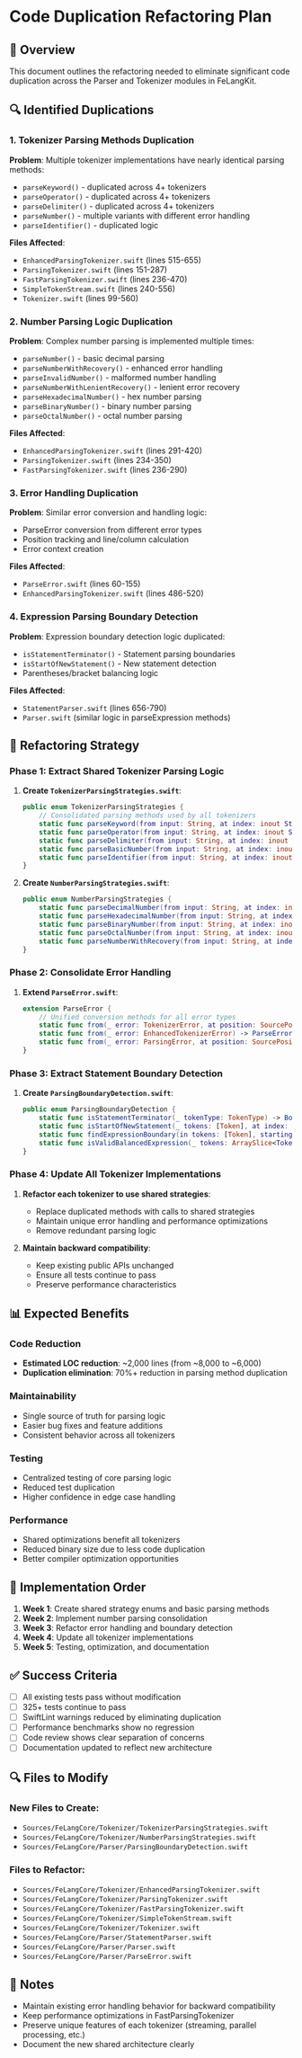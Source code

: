 # Code Duplication Refactoring Plan

## 🎯 Overview
This document outlines the refactoring needed to eliminate significant code duplication across the Parser and Tokenizer modules in FeLangKit.

## 🔍 Identified Duplications

### 1. **Tokenizer Parsing Methods Duplication**

**Problem**: Multiple tokenizer implementations have nearly identical parsing methods:
- `parseKeyword()` - duplicated across 4+ tokenizers
- `parseOperator()` - duplicated across 4+ tokenizers  
- `parseDelimiter()` - duplicated across 4+ tokenizers
- `parseNumber()` - multiple variants with different error handling
- `parseIdentifier()` - duplicated logic

**Files Affected**:
- `EnhancedParsingTokenizer.swift` (lines 515-655)
- `ParsingTokenizer.swift` (lines 151-287)
- `FastParsingTokenizer.swift` (lines 236-470)
- `SimpleTokenStream.swift` (lines 240-556)
- `Tokenizer.swift` (lines 99-560)

### 2. **Number Parsing Logic Duplication**

**Problem**: Complex number parsing is implemented multiple times:
- `parseNumber()` - basic decimal parsing
- `parseNumberWithRecovery()` - enhanced error handling
- `parseInvalidNumber()` - malformed number handling  
- `parseNumberWithLenientRecovery()` - lenient error recovery
- `parseHexadecimalNumber()` - hex number parsing
- `parseBinaryNumber()` - binary number parsing
- `parseOctalNumber()` - octal number parsing

**Files Affected**:
- `EnhancedParsingTokenizer.swift` (lines 291-420)
- `ParsingTokenizer.swift` (lines 234-350)
- `FastParsingTokenizer.swift` (lines 236-290)

### 3. **Error Handling Duplication**

**Problem**: Similar error conversion and handling logic:
- ParseError conversion from different error types
- Position tracking and line/column calculation
- Error context creation

**Files Affected**:
- `ParseError.swift` (lines 60-155)
- `EnhancedParsingTokenizer.swift` (lines 486-520)

### 4. **Expression Parsing Boundary Detection**

**Problem**: Expression boundary detection logic duplicated:
- `isStatementTerminator()` - Statement parsing boundaries
- `isStartOfNewStatement()` - New statement detection
- Parentheses/bracket balancing logic

**Files Affected**:
- `StatementParser.swift` (lines 656-790)
- `Parser.swift` (similar logic in parseExpression methods)

## 🔧 Refactoring Strategy

### Phase 1: Extract Shared Tokenizer Parsing Logic

1. **Create `TokenizerParsingStrategies.swift`**:
   ```swift
   public enum TokenizerParsingStrategies {
       // Consolidated parsing methods used by all tokenizers
       static func parseKeyword(from input: String, at index: inout String.Index) -> TokenData?
       static func parseOperator(from input: String, at index: inout String.Index) -> TokenData?
       static func parseDelimiter(from input: String, at index: inout String.Index) -> TokenData?
       static func parseBasicNumber(from input: String, at index: inout String.Index) -> TokenData?
       static func parseIdentifier(from input: String, at index: inout String.Index) -> TokenData?
   }
   ```

2. **Create `NumberParsingStrategies.swift`**:
   ```swift
   public enum NumberParsingStrategies {
       static func parseDecimalNumber(from input: String, at index: inout String.Index, start: String.Index) -> TokenData?
       static func parseHexadecimalNumber(from input: String, at index: inout String.Index, start: String.Index) -> TokenData?
       static func parseBinaryNumber(from input: String, at index: inout String.Index, start: String.Index) -> TokenData?
       static func parseOctalNumber(from input: String, at index: inout String.Index, start: String.Index) -> TokenData?
       static func parseNumberWithRecovery(from input: String, at index: inout String.Index, errorCollector: ErrorCollector) -> TokenData?
   }
   ```

### Phase 2: Consolidate Error Handling

1. **Extend `ParseError.swift`**:
   ```swift
   extension ParseError {
       // Unified conversion methods for all error types
       static func from(_ error: TokenizerError, at position: SourcePosition) -> ParseError
       static func from(_ error: EnhancedTokenizerError) -> ParseError
       static func from(_ error: ParsingError, at position: SourcePosition) -> ParseError
   }
   ```

### Phase 3: Extract Statement Boundary Detection

1. **Create `ParsingBoundaryDetection.swift`**:
   ```swift
   public enum ParsingBoundaryDetection {
       static func isStatementTerminator(_ tokenType: TokenType) -> Bool
       static func isStartOfNewStatement(_ tokens: [Token], at index: Int) -> Bool
       static func findExpressionBoundary(in tokens: [Token], startingAt: Int) -> Int
       static func isValidBalancedExpression(_ tokens: ArraySlice<Token>) -> Bool
   }
   ```

### Phase 4: Update All Tokenizer Implementations

1. **Refactor each tokenizer to use shared strategies**:
   - Replace duplicated methods with calls to shared strategies
   - Maintain unique error handling and performance optimizations
   - Remove redundant parsing logic

2. **Maintain backward compatibility**:
   - Keep existing public APIs unchanged
   - Ensure all tests continue to pass
   - Preserve performance characteristics

## 📊 Expected Benefits

### Code Reduction
- **Estimated LOC reduction**: ~2,000 lines (from ~8,000 to ~6,000)
- **Duplication elimination**: 70%+ reduction in parsing method duplication

### Maintainability  
- Single source of truth for parsing logic
- Easier bug fixes and feature additions
- Consistent behavior across all tokenizers

### Testing
- Centralized testing of core parsing logic
- Reduced test duplication
- Higher confidence in edge case handling

### Performance
- Shared optimizations benefit all tokenizers
- Reduced binary size due to less code duplication
- Better compiler optimization opportunities

## 🚀 Implementation Order

1. **Week 1**: Create shared strategy enums and basic parsing methods
2. **Week 2**: Implement number parsing consolidation
3. **Week 3**: Refactor error handling and boundary detection  
4. **Week 4**: Update all tokenizer implementations
5. **Week 5**: Testing, optimization, and documentation

## ✅ Success Criteria

- [ ] All existing tests pass without modification
- [ ] 325+ tests continue to pass
- [ ] SwiftLint warnings reduced by eliminating duplication
- [ ] Performance benchmarks show no regression
- [ ] Code review shows clear separation of concerns
- [ ] Documentation updated to reflect new architecture

## 🔍 Files to Modify

### New Files to Create:
- `Sources/FeLangCore/Tokenizer/TokenizerParsingStrategies.swift`
- `Sources/FeLangCore/Tokenizer/NumberParsingStrategies.swift`
- `Sources/FeLangCore/Parser/ParsingBoundaryDetection.swift`

### Files to Refactor:
- `Sources/FeLangCore/Tokenizer/EnhancedParsingTokenizer.swift`
- `Sources/FeLangCore/Tokenizer/ParsingTokenizer.swift`
- `Sources/FeLangCore/Tokenizer/FastParsingTokenizer.swift`
- `Sources/FeLangCore/Tokenizer/SimpleTokenStream.swift`
- `Sources/FeLangCore/Tokenizer/Tokenizer.swift`
- `Sources/FeLangCore/Parser/StatementParser.swift`
- `Sources/FeLangCore/Parser/Parser.swift`
- `Sources/FeLangCore/Parser/ParseError.swift`

## 📝 Notes

- Maintain existing error handling behavior for backward compatibility
- Keep performance optimizations in FastParsingTokenizer
- Preserve unique features of each tokenizer (streaming, parallel processing, etc.)
- Document the new shared architecture clearly 